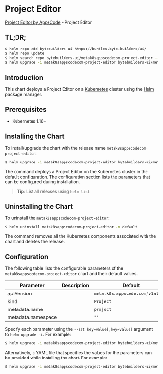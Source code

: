 # Project Editor

[Project Editor by AppsCode](https://byte.builders) - Project Editor

## TL;DR;

```bash
$ helm repo add bytebuilders-ui https://bundles.byte.builders/ui/
$ helm repo update
$ helm search repo bytebuilders-ui/metak8sappscodecom-project-editor --version=v0.4.20
$ helm upgrade -i metak8sappscodecom-project-editor bytebuilders-ui/metak8sappscodecom-project-editor -n default --create-namespace --version=v0.4.20
```

## Introduction

This chart deploys a Project Editor on a [Kubernetes](http://kubernetes.io) cluster using the [Helm](https://helm.sh) package manager.

## Prerequisites

- Kubernetes 1.16+

## Installing the Chart

To install/upgrade the chart with the release name `metak8sappscodecom-project-editor`:

```bash
$ helm upgrade -i metak8sappscodecom-project-editor bytebuilders-ui/metak8sappscodecom-project-editor -n default --create-namespace --version=v0.4.20
```

The command deploys a Project Editor on the Kubernetes cluster in the default configuration. The [configuration](#configuration) section lists the parameters that can be configured during installation.

> **Tip**: List all releases using `helm list`

## Uninstalling the Chart

To uninstall the `metak8sappscodecom-project-editor`:

```bash
$ helm uninstall metak8sappscodecom-project-editor -n default
```

The command removes all the Kubernetes components associated with the chart and deletes the release.

## Configuration

The following table lists the configurable parameters of the `metak8sappscodecom-project-editor` chart and their default values.

|     Parameter      | Description |                   Default                   |
|--------------------|-------------|---------------------------------------------|
| apiVersion         |             | <code>meta.k8s.appscode.com/v1alpha1</code> |
| kind               |             | <code>Project</code>                        |
| metadata.name      |             | <code>project</code>                        |
| metadata.namespace |             | <code>""</code>                             |


Specify each parameter using the `--set key=value[,key=value]` argument to `helm upgrade -i`. For example:

```bash
$ helm upgrade -i metak8sappscodecom-project-editor bytebuilders-ui/metak8sappscodecom-project-editor -n default --create-namespace --version=v0.4.20 --set apiVersion=meta.k8s.appscode.com/v1alpha1
```

Alternatively, a YAML file that specifies the values for the parameters can be provided while
installing the chart. For example:

```bash
$ helm upgrade -i metak8sappscodecom-project-editor bytebuilders-ui/metak8sappscodecom-project-editor -n default --create-namespace --version=v0.4.20 --values values.yaml
```
